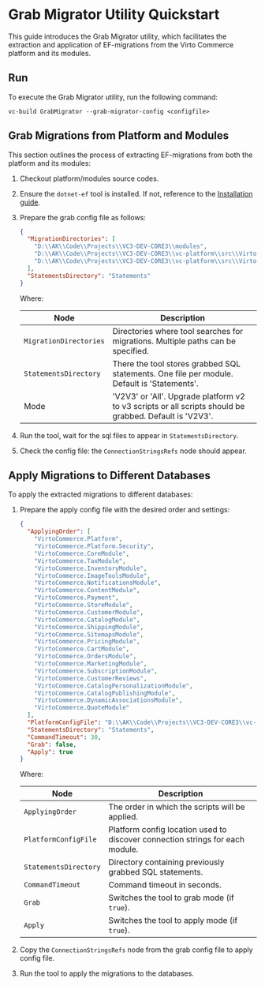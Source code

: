 # Grab Migrator Utility Quickstart

This guide introduces the Grab Migrator utility, which facilitates the extraction and application of EF-migrations from the Virto Commerce platform and its modules.

## Run

To execute the Grab Migrator utility, run the following command:

```
vc-build GrabMigrator --grab-migrator-config <configfile>
```

## Grab Migrations from Platform and Modules

This section outlines the process of extracting EF-migrations from both the platform and its modules:

1. Checkout platform/modules source codes.
1. Ensure the `dotnet-ef` tool is installed. If not, reference to the [Installation guide](https://docs.microsoft.com/en-us/ef/core/miscellaneous/cli/dotnet).
1. Prepare the grab config file as follows:

    ``` json
    {
      "MigrationDirectories": [
        "D:\\AK\\Code\\Projects\\VC3-DEV-CORE3\\modules",
        "D:\\AK\\Code\\Projects\\VC3-DEV-CORE3\\vc-platform\\src\\VirtoCommerce.Platform.Data",
        "D:\\AK\\Code\\Projects\\VC3-DEV-CORE3\\vc-platform\\src\\VirtoCommerce.Platform.Security"
      ],
      "StatementsDirectory": "Statements"
    }
    ```
    
    Where:

    | Node                      | Description                                                                                               |
    | ------------------------- | --------------------------------------------------------------------------------------------------------- |
    | `MigrationDirectories`    | Directories where tool searches for migrations. Multiple paths can be specified.                          |   
    | `StatementsDirectory`     | There the tool stores grabbed SQL statements. One file per module. Default is 'Statements'.               |
    | Mode                      | 'V2V3' or 'All'. Upgrade platform v2 to v3 scripts or all scripts should be grabbed. Default is 'V2V3'.   |

1. Run the tool, wait for the sql files to appear in `StatementsDirectory`.
1. Check the config file: the `ConnectionStringsRefs` node should appear.


## Apply Migrations to Different Databases

To apply the extracted migrations to different databases:

1. Prepare the apply config file with the desired order and settings:

    ``` json
    {
      "ApplyingOrder": [
        "VirtoCommerce.Platform",
        "VirtoCommerce.Platform.Security",
        "VirtoCommerce.CoreModule",
        "VirtoCommerce.TaxModule",
        "VirtoCommerce.InventoryModule",
        "VirtoCommerce.ImageToolsModule",
        "VirtoCommerce.NotificationsModule",
        "VirtoCommerce.ContentModule",
        "VirtoCommerce.Payment",
        "VirtoCommerce.StoreModule",
        "VirtoCommerce.CustomerModule",
        "VirtoCommerce.CatalogModule",
        "VirtoCommerce.ShippingModule",
        "VirtoCommerce.SitemapsModule",
        "VirtoCommerce.PricingModule",
        "VirtoCommerce.CartModule",
        "VirtoCommerce.OrdersModule",
        "VirtoCommerce.MarketingModule",
        "VirtoCommerce.SubscriptionModule",
        "VirtoCommerce.CustomerReviews",
        "VirtoCommerce.CatalogPersonalizationModule",
        "VirtoCommerce.CatalogPublishingModule",
        "VirtoCommerce.DynamicAssociationsModule",
        "VirtoCommerce.QuoteModule"
      ],
      "PlatformConfigFile": "D:\\AK\\Code\\Projects\\VC3-DEV-CORE3\\vc-platform\\src\\VirtoCommerce.Platform.Web\\appsettings.json",
      "StatementsDirectory": "Statements",
      "CommandTimeout": 30,
      "Grab": false,
      "Apply": true
    }
    ```

    Where:

    | Node                  | Description                                                                                 |
    | --------------------- | ------------------------------------------------------------------------------------------- |
    | `ApplyingOrder`       | The order in which the scripts will be applied.                                             |
    | `PlatformConfigFile`  | Platform config location used to discover connection strings for each module.               |
    | `StatementsDirectory` | Directory containing previously grabbed SQL statements.                                     |
    | `CommandTimeout`      | Command timeout in seconds.                                                                 |
    | `Grab`                | Switches the tool to grab mode (if `true`).                                                   |
    | `Apply`               | Switches the tool to apply mode (if `true`).                                                  |

1. Copy the `ConnectionStringsRefs` node from the grab config file to apply config file.
1. Run the tool to apply the migrations to the databases.